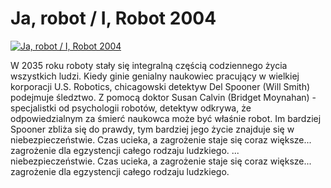 Ja, robot / I, Robot 2004 
=============
[![Ja, robot / I, Robot 2004 ](http://vidos.pl/images/player.gif)](http://vidos.pl/ja-robot-i-robot-2004)

 W 2035 roku roboty stały się integralną częścią codziennego życia wszystkich ludzi. Kiedy ginie genialny naukowiec pracujący w wielkiej korporacji U.S. Robotics, chicagowski detektyw Del Spooner (Will Smith) podejmuje śledztwo. Z pomocą doktor Susan Calvin (Bridget Moynahan) - specjalistki od psychologii robotów, detektyw odkrywa, że odpowiedzialnym za śmierć naukowca może być właśnie robot. Im bardziej Spooner zbliża się do prawdy, tym bardziej jego życie znajduje się w niebezpieczeństwie. Czas ucieka, a zagrożenie staje się coraz większe... zagrożenie dla egzystencji całego rodzaju ludzkiego.  ... niebezpieczeństwie. Czas ucieka, a zagrożenie staje się coraz większe... zagrożenie dla egzystencji całego rodzaju ludzkiego.
